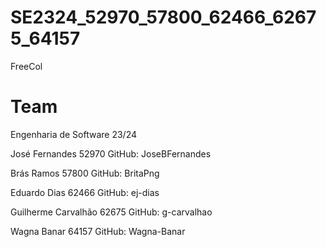 # SE2324_52970_57800_62466_62675_64157
FreeCol

# Team
Engenharia de Software 23/24 

  José Fernandes 		    52970 		GitHub: JoseBFernandes
  
  Brás Ramos			      57800		  GitHub: BritaPng
  
  Eduardo Dias			    62466		  GitHub: ej-dias
  
  Guilherme Carvalhão	  62675		  GitHub: g-carvalhao
  
  Wagna Banar			      64157 		GitHub: Wagna-Banar
  

